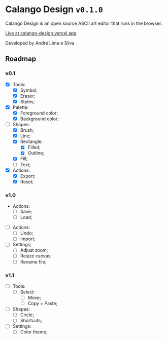 # Calango Design `v0.1.0`

Calango Design is an open source ASCII art editor that runs in the browser.

[Live at calango-design.vercel.app](https://calango-design.vercel.app/)

Developed by André Lima e Silva

## Roadmap

### v0.1

- [x] Tools:
  - [x] Symbol;
  - [x] Eraser;
  - [x] Styles;
- [x] Palette:
  - [x] Foreground color;
  - [x] Background color;
- [ ] Shapes:
  - [x] Brush;
  - [x] Line;
  - [x] Rectangle;
    - [x] Filled;
    - [x] Outline;
  - [x] Fill;
  - [ ] Text;
- [x] Actions:
  - [x] Export;
  - [x] Reset;

### v1.0

- Actions:
  - [ ] Save;
  - [ ] Load;
- [ ] Actions:
  - [ ] Undo;
  - [ ] Import;
- [ ] Settings;
  - [ ] Adjust zoom;
  - [ ] Resize canvas;
  - [ ] Rename file;

### v1.1

- [ ] Tools:
  - [ ] Select:
    - [ ] Move;
    - [ ] Copy + Paste;
- [ ] Shapes:
  - [ ] Circle;
  - [ ] Shortcuts;
- [ ] Settings:
  - [ ] Color theme;
